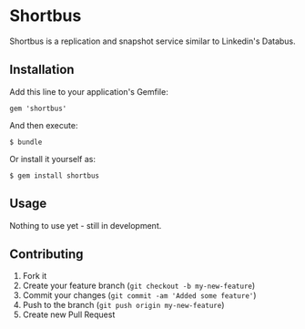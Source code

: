 # Shortbus

Shortbus is a replication and snapshot service similar to Linkedin's Databus.

## Installation

Add this line to your application's Gemfile:

    gem 'shortbus'

And then execute:

    $ bundle

Or install it yourself as:

    $ gem install shortbus

## Usage

Nothing to use yet - still in development.

## Contributing

1. Fork it
2. Create your feature branch (`git checkout -b my-new-feature`)
3. Commit your changes (`git commit -am 'Added some feature'`)
4. Push to the branch (`git push origin my-new-feature`)
5. Create new Pull Request
